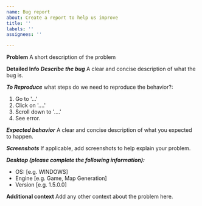 ```yaml
---
name: Bug report
about: Create a report to help us improve
title: ''
labels: ''
assignees: ''

---
```


**Problem**
A short description of the problem

**Detailed Info**
***Describe the bug***
A clear and concise description of what the bug is.

***To Reproduce***
what steps do we need to reproduce the behavior?:
1. Go to '...'
2. Click on '....'
3. Scroll down to '....'
4. See error.

***Expected behavior***
A clear and concise description of what you expected to happen.

***Screenshots***
If applicable, add screenshots to help explain your problem.

***Desktop (please complete the following information):***
 - OS: [e.g. WINDOWS]
 - Engine [e.g. Game, Map Generation]
 - Version [e.g. 1.5.0.0]
 
**Additional context**
Add any other context about the problem here.
